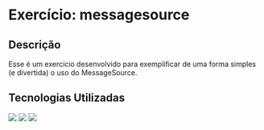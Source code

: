 # Exercício: messagesource

## Descrição

Esse é um exercício desenvolvido para exemplificar de uma forma simples (e divertida) o uso do MessageSource.

## Tecnologias Utilizadas

<img src="https://img.shields.io/static/v1?label=spring%20boot&message=2.3.9.RELEASE&color=green&style=flat&logo=Spring%20Boot"/>
<img src="https://img.shields.io/static/v1?label=bootstrap&message=v5.0&color=purple&style=flat&logo=bootstrap"/>
<img src="https://img.shields.io/static/v1?label=thymeleaf&message=3.0.12.RELEASE&color=green&style=flat&logo=thymeleaf"/>
